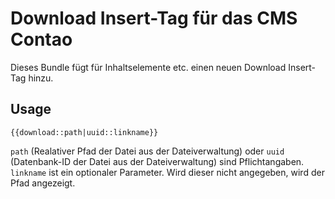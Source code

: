 # Download Insert-Tag für das CMS Contao
Dieses Bundle fügt für Inhaltselemente etc. einen neuen Download Insert-Tag hinzu.

## Usage
```
{{download::path|uuid::linkname}}
```

`path` (Realativer Pfad der Datei aus der Dateiverwaltung) oder `uuid` (Datenbank-ID der Datei aus der Dateiverwaltung) sind Pflichtangaben. `linkname` ist ein optionaler Parameter. Wird dieser nicht angegeben, wird der Pfad angezeigt.
